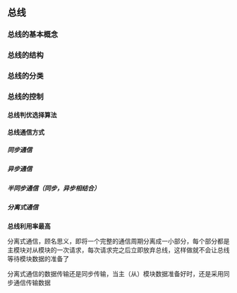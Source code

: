 ## 总线

### 总线的基本概念



### 总线的结构



### 总线的分类



### 总线的控制

#### 总线判优选择算法



#### 总线通信方式

##### 同步通信



##### 异步通信



##### 半同步通信（同步，异步相结合）



##### 分离式通信



**总线利用率最高**

分离式通信，顾名思义，即将一个完整的通信周期分离成一小部分，每个部分都是主模块对从模块的一次请求，每次请求完之后立即放弃总线，这样做就不会让总线等待模块数据的准备了



分离式通信的数据传输还是同步传输，当主（从）模块数据准备好时，还是采用同步通信传输数据

